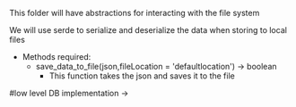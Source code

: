 This folder will have abstractions for interacting
with the file system

We will use serde to serialize and deserialize the
data when storing to local files

- Methods required:
  - save_data_to_file(json,fileLocation = 'defaultlocation') -> boolean
    - This function takes the json and saves it to the file

#low level DB implementation ->
